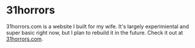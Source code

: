 # 31horrors
31horrors.com is a website I built for my wife. It's largely experimiental and super basic right now, but 
I plan to rebuild it in the future. Check it out at [31horrors.com](https://31horrors.com).
